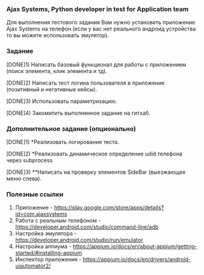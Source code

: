 ### Ajax Systems, Python developer in test for Application team
Для выполнения тестового задания Вам нужно установить приложение Ajax Systems на телефон (если у вас нет реального андроид устройства то вы можете использовать эмулятор).

### Задание
[DONE]1) Написать базовый функционал для работы с приложением (поиск элемента, клик элемента и тд).

[DONE]2) Написать тест логина пользователя в приложение (позитивный и негативные кейсы).

[DONE]3) Использовать параметризацию.

[DONE]4) Закомитить выполненное задание на гитхаб.


### Дополнительное задание (опционально)
[DONE]1) *Реализовать логирование теста.

[DONE]2) *Реализовать динамическое определение udid телефона через subprocess

[DONE]3) **Написать на проверку элементов SideBar (выезжающее меню слева).


### Полезные ссылки
1) Приложение - https://play.google.com/store/apps/details?id=com.ajaxsystems
2) Работа с реальным телефоном - https://developer.android.com/studio/command-line/adb
3) Настройка эмулятора - https://developer.android.com/studio/run/emulator
4) Настройка аппиума - https://appium.io/docs/en/about-appium/getting-started/#installing-appium
5) Инспектор приложения - https://appium.io/docs/en/drivers/android-uiautomator2/

